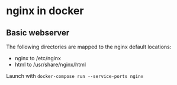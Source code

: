 # nginx in docker

## Basic webserver

The following directories are mapped to the nginx default locations:
* nginx to /etc/nginx
* html to /usr/share/nginx/html

Launch with `docker-compose run --service-ports nginx`
